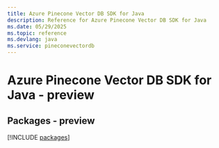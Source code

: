 ```yaml
---
title: Azure Pinecone Vector DB SDK for Java
description: Reference for Azure Pinecone Vector DB SDK for Java
ms.date: 05/29/2025
ms.topic: reference
ms.devlang: java
ms.service: pineconevectordb
---
```

# Azure Pinecone Vector DB SDK for Java - preview
## Packages - preview
[!INCLUDE [packages](pinecone-vector-db-index.md)]